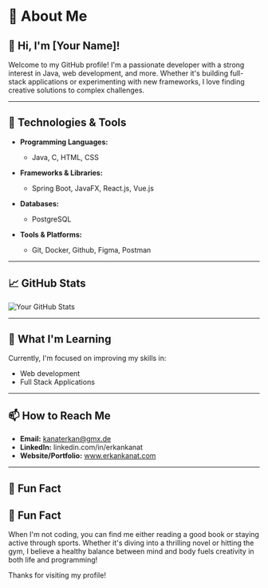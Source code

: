 # 👋 About Me

## 🌟 Hi, I'm [Your Name]!

Welcome to my GitHub profile! I'm a passionate developer with a strong interest in Java, web development, and more. Whether it's building full-stack applications or experimenting with new frameworks, I love finding creative solutions to complex challenges.

---

## 🔧 Technologies & Tools

- **Programming Languages:**
  - Java, C, HTML, CSS

- **Frameworks & Libraries:**
  - Spring Boot, JavaFX, React.js, Vue.js

- **Databases:**
  - PostgreSQL

- **Tools & Platforms:**
  - Git, Docker, Github, Figma, Postman

---

## 📈 GitHub Stats

![Your GitHub Stats](https://github-readme-stats.vercel.app/api?username=[YourGitHubUsername]&show_icons=true&theme=radical)

---

## 🧠 What I'm Learning

Currently, I'm focused on improving my skills in:

- Web development
- Full Stack Applications

---

## 📫 How to Reach Me

- **Email:** kanaterkan@gmx.de  
- **LinkedIn:** linkedin.com/in/erkankanat
- **Website/Portfolio:** www.erkankanat.com

---

## 🌱 Fun Fact

## 🌱 Fun Fact

When I'm not coding, you can find me either reading a good book or staying active through sports. Whether it's diving into a thrilling novel or hitting the gym, I believe a healthy balance between mind and body fuels creativity in both life and programming!

Thanks for visiting my profile!

